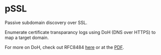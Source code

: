 # pSSL
Passive subdomain discovery over SSL. 

Enumerate certificate transparancy logs using DoH (DNS over HTTPS) to map a target domain.

For more on DoH, check out RFC8484 [here](https://www.rfc-editor.org/rfc/rfc8484.html) or at the [PDF](https://www.rfc-editor.org/rfc/pdfrfc/rfc8484.txt.pdf).
